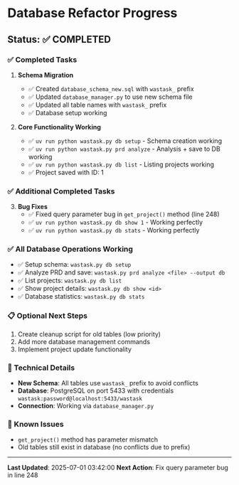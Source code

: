 # Database Refactor Progress

## Status: ✅ COMPLETED

### ✅ Completed Tasks
1. **Schema Migration**
   - ✅ Created `database_schema_new.sql` with `wastask_` prefix
   - ✅ Updated `database_manager.py` to use new schema file
   - ✅ Updated all table names with `wastask_` prefix
   - ✅ Database setup working

2. **Core Functionality Working**
   - ✅ `uv run python wastask.py db setup` - Schema creation working
   - ✅ `uv run python wastask.py prd analyze` - Analysis + save to DB working
   - ✅ `uv run python wastask.py db list` - Listing projects working
   - ✅ Project saved with ID: 1

### ✅ Additional Completed Tasks
3. **Bug Fixes**
   - ✅ Fixed query parameter bug in `get_project()` method (line 248)
   - ✅ `uv run python wastask.py db show 1` - Working perfectly
   - ✅ `uv run python wastask.py db stats` - Working perfectly

### ✅ All Database Operations Working
- ✅ Setup schema: `wastask.py db setup`
- ✅ Analyze PRD and save: `wastask.py prd analyze <file> --output db`
- ✅ List projects: `wastask.py db list`  
- ✅ Show project details: `wastask.py db show <id>`
- ✅ Database statistics: `wastask.py db stats`

### 📋 Optional Next Steps
1. Create cleanup script for old tables (low priority)
2. Add more database management commands
3. Implement project update functionality

### 🔧 Technical Details
- **New Schema**: All tables use `wastask_` prefix to avoid conflicts
- **Database**: PostgreSQL on port 5433 with credentials `wastask:password@localhost:5433/wastask`
- **Connection**: Working via `database_manager.py`

### 🚨 Known Issues
- `get_project()` method has parameter mismatch
- Old tables still exist in database (no conflicts due to prefix)

---
**Last Updated**: 2025-07-01 03:42:00
**Next Action**: Fix query parameter bug in line 248